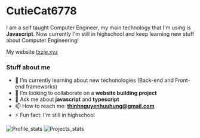 # CutieCat6778
I am a self taught Computer Engineer, my main technology that I'm using is **Javascript**. Now currently I'm still in highschool and keep learning new stuff about Computer Engineering!

My website [txzje.xyz](https://txzje.xyz)

### Stuff about me
- 🌱 I’m currently learning about new techonologies (Back-end and Front-end frameworks)
- 👯 I’m looking to collaborate on a **website building project**
- 💬 Ask me about **javascript** and **typescript**
- 📫 How to reach me: **thinhnguyenhuuhung@gmail.com**
- ⚡ Fun fact: I'm still in highschool

![Profile_stats](https://github-readme-stats.vercel.app/api?username=CutieCat6778&hide=stars&count_private=true&show_icons=true&theme=nord&custom_title=CutieCat&layout=compact)
![Projects_stats](https://github-readme-stats.vercel.app/api/top-langs?layout=compact&langs_count=10&theme=nord&count_private=true&username=CutieCat6778&show_icons=true)
